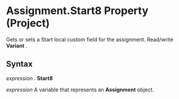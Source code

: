 
# Assignment.Start8 Property (Project)

Gets or sets a Start local custom field for the assignment. Read/write  **Variant** .


## Syntax

 _expression_ . **Start8**

 _expression_ A variable that represents an **Assignment** object.

